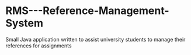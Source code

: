 RMS---Reference-Management-System
=================================

Small Java application written to assist university students to manage their references for assignments